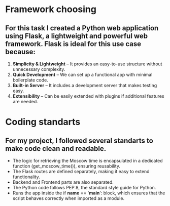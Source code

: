 # Framework choosing

## For this task I created a Python web application using Flask, a lightweight and powerful web framework. Flask is ideal for this use case because:
1. **Simplicity & Lightweight** – It provides an easy-to-use structure without unnecessary complexity.
2. **Quick Development** – We can set up a functional app with minimal boilerplate code.
3. **Built-in Server** – It includes a development server that makes testing easy.
4. **Extensibility** – Can be easily extended with plugins if additional features are needed.

# Coding standarts

## For my project, I followed several standarts to make code clean and readable.
- The logic for retrieving the Moscow time is encapsulated in a dedicated function (get_moscow_time()), ensuring reusability.
- The Flask routes are defined separately, making it easy to extend functionality.
- Backend and Frontend parts are also separated.
- The Python code follows PEP 8, the standard style guide for Python.
- Runs the app inside the if __name__ == '__main__': block, which ensures that the script behaves correctly when imported as a module.

